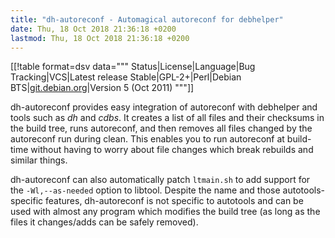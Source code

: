 ```yaml
---
title: "dh-autoreconf - Automagical autoreconf for debhelper"
date: Thu, 18 Oct 2018 21:36:18 +0200
lastmod: Thu, 18 Oct 2018 21:36:18 +0200
---
```




[[!table format=dsv data="""
Status|License|Language|Bug Tracking|VCS|Latest release
Stable|GPL-2+|Perl|Debian BTS|[git.debian.org](http://anonscm.debian.org/gitweb/?p=collab-maint/dh-autoreconf.git;a=summary)|Version 5 (Oct 2011)
"""]]

dh-autoreconf provides easy integration of autoreconf with debhelper and
tools such as *dh* and *cdbs*. It creates a list of all files and their
checksums in the build tree, runs autoreconf, and then removes all files
changed by the autoreconf run during clean. This enables you to run autoreconf
at build-time without having to worry about file changes which break rebuilds
and similar things.

dh-autoreconf can also automatically patch <code>ltmain.sh</code> to add
support for the <code>-Wl,--as-needed</code> option to libtool. Despite the
name and those autotools-specific features, dh-autoreconf is not specific
to autotools and can be used with almost any program which modifies the build
tree (as long as the files it changes/adds can be safely removed).

